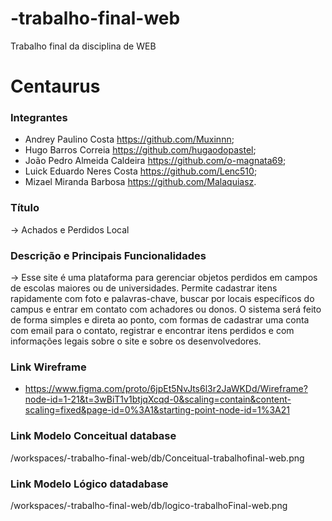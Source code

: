 # -trabalho-final-web
Trabalho final da disciplina de WEB
# Centaurus

### Integrantes
* Andrey Paulino Costa https://github.com/Muxinnn;
* Hugo Barros Correia https://github.com/hugaodopastel; 
* João Pedro Almeida Caldeira https://github.com/o-magnata69; 
* Luick Eduardo Neres Costa https://github.com/Lenc510; 
* Mizael Miranda Barbosa https://github.com/Malaquiasz.

### Título
-> Achados e Perdidos Local

### Descrição e Principais Funcionalidades
-> Esse site é uma plataforma para gerenciar objetos perdidos em campos de escolas maiores ou de universidades. Permite cadastrar itens rapidamente com foto e palavras-chave, buscar por locais específicos do campus e entrar em contato com achadores ou donos. O sistema será feito de forma simples e direta ao ponto, com formas de cadastrar uma conta com email para o contato, registrar e encontrar itens perdidos e com informações legais sobre o site e sobre os desenvolvedores.

### Link Wireframe
* https://www.figma.com/proto/6jpEt5NvJts6l3r2JaWKDd/Wireframe?node-id=1-21&t=3wBiT1v1btjqXcqd-0&scaling=contain&content-scaling=fixed&page-id=0%3A1&starting-point-node-id=1%3A21

### Link Modelo Conceitual database
/workspaces/-trabalho-final-web/db/Conceitual-trabalhofinal-web.png

### Link Modelo Lógico datadabase
/workspaces/-trabalho-final-web/db/logico-trabalhoFinal-web.png
